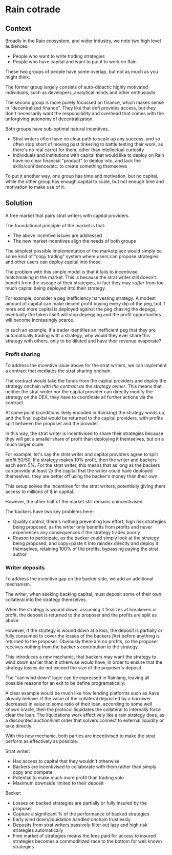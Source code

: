 # Rain cotrade

## Context

Broadly in the Rain ecosystem, and wider industry, we note two high level audiences.

- People who want to write trading strategies
- People who have capital and want to put it to work on Rain

These two groups of people have some overlap, but not as much as you might think.

The former group largely consists of auto-didactic highly motivated individuals, such as developers, analytical minds and other enthusiasts.

The second group is more purely focussed on finance, which makes sense in "decentralized finance". They like that defi provides access, but they don't necessarily want the responsibility and overhead that comes with the unforgiving autonomy of decentralization.

Both groups have sub-optimal natural incentives.

- Strat writers often have no clear path to scale up any success, and so often stop short of moving past tinkering to battle testing their work, as there's no real carrot for them, other than intellectual curiosity
- Individuals and institutions with capital that would like to deploy on Rain have no clear financial "product" to deploy into, and lack the skills/confidence/etc. to create something themselves

To put it another way, one group has time and motivation, but no capital, while the other group has enough capital to scale, but not enough time and motivation to make use of it.

## Solution

A free market that pairs strat writers with capital providers.

The foundational principle of the market is that:

- The above incentive issues are addressed
- The new market incentives align the needs of both groups

The simplest possible implementation of the marketplace would simply be some kind of "copy trading" system where users can propose strategies and other users can deploy capital into those.

The problem with this simple model is that it fails to incentivise matchmaking in the market. This is because the strat writer still doesn't benefit from the useage of their strategies, in fact they may _suffer_ from too much capital being deployed into their strategy.

For example, consider a peg inefficiency harvesting strategy. A modest amount of capital can make decent profit buying every dip of the peg, but if more and more capital is deployed against the peg chasing the depegs, eventually the token itself will stop depegging and the profit opportunities will become increasingly scarce.

In such an example, if a trader identifies an inefficient peg that they are automatically trading with a strategy, why would they ever share this strategy with others, only to be diluted and have their revenue evaporate?

### Profit sharing

To address the incentive issue above for the strat writers, we can implement a contract that mediates the strat sharing onchain.

The contract would take the funds from the capital providers and deploy the strategy onchain _with the contract as the strategy owner_. This means that neither the strat writer nor the capital provider can directly modify the strategy on the DEX, they have to coordinate all further actions via the contract.

At some point (conditions likely encoded in Rainlang) the strategy winds up, and the final capital would be returned to the capital providers, with profits split between the proposer and the provider.

In this way, the strat writer is incentivised to share their strategies because they will get a smaller share of profit than deploying it themselves, but on a much larger scale.

For example, let's say the strat writer and capital providers agree to split profit 50/50. If a strategy makes 10% profit, then the writer and backers each earn 5%. For the strat writer, this means that as long as the backers can provide at least 2x the capital that the writer could have deployed themselves, they are better off using the backer's money than their own.

This setup solves the incentives for the strat writers, potentially giving them access to millions of $ in capital.

However, the other half of the market still remains unincentivised.

The backers have two key problems here:

- Quality control, there's nothing preventing low effort, high risk strategies being proposed, as the writer only benefits from profits and never experiences any consequences if the strategy trades poorly
- Reason to participate, as the backer could simply look at the strategy being proposed, and copy+paste it into raindex directly and deploy it themselves, retaining 100% of the profits, bypassing paying the strat author

### Writer deposits

To address the incentive gap on the backer side, we add an additional mechanism.

The writer, when seeking backing capital, must deposit some of their own collateral into the strategy themselves.

When the strategy is wound down, assuming it finalizes at breakeven or profit, the deposit is returned to the proposer and the profits are split as above.

However, if the strategy is wound down at a loss, the deposit is partially or fully consumed to cover the losses of the backers _first_ before anything is returned to the proposer. Obviously there are no profits, so the proposer receives nothing from the backer's contribution to the strategy.

This introduces a new mechanic, that backers may want the strategy to wind down earlier than it otherwise would have, in order to ensure that the strategy losses do not exceed the size of the proposer's deposit.

The "can wind down" logic can be expressed in Rainlang, leaving all possible reasons for an exit to be define programatically.

A clear example would be much like how lending platforms such as Aave already behave. If the value of the collateral deposited by a borrower decreases in value to some ratio of their loan, according to some well known oracle, then the protocol liquidates the collateral to internally force clear the loan. The liquidations work effectively like a rain strategy does, as a discounted auction/limit order that solvers connect to external liquidity or take directly.

With this new mechanic, both parties are incentivised to make the strat perform as effectively as possible.

Strat writer:

- Has access to capital that they wouldn't otherwise
- Backers are incentivised to collaborate with them rather than simply copy and compete
- Potential to make much more profit than trading solo
- Maximum downside limited to their deposit

Backer:

- Losses on backed strategies are partially or fully insured by the proposer
- Capture a significant % of the performance of backed strategies
- Early wind down/liquidation handled onchain trustlessly
- Deposits from strat writers passively filter out lazy and high risk strategies automatically
- Free market of strategies means the fees paid for access to insured strategies becomes a commoditized race to the bottom for well known strategies